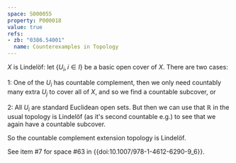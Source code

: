 ```yaml
---
space: S000055
property: P000018
value: true
refs:
- zb: "0386.54001"
  name: Counterexamples in Topology
---
```


$X$ is Lindelöf: let $\left\{U_i, i \in I\right\}$ be a basic open cover of $X$. There are two cases:

1: One of the $U_i$ has countable complement, then we only need countably many extra $U_j$ to cover all of $X$, and so we find a countable subcover, or

2: All $U_i$ are standard Euclidean open sets. But then we can use that $\mathbb{R}$ in the usual topology is Lindelöf (as it's second countable e.g.) to see that we again have a countable subcover.

So the countable complement extension topology is Lindelöf.

See item #7 for space #63 in {{doi:10.1007/978-1-4612-6290-9_6}}.

